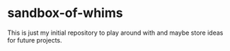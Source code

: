 # sandbox-of-whims
This is just my initial repository to play around with and maybe store ideas for future projects.
